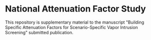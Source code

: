# National Attenuation Factor Study

This repository is supplementary material to the manuscript "Building Specific Attenuation Factors for Scenario-Specific Vapor Intrusion Screening" submitted publication. 

